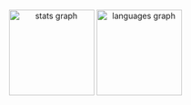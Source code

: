 ###

<div align="center">
  <img src="https://github-readme-stats.vercel.app/api?username=alkoleft&hide_title=true&show_icons=true&include_all_commits=true&count_private=true&disable_animations=false&theme=gruvbox&locale=en&hide_border=false&show=prs_merged&include_all_commits=true" height="150" alt="stats graph"  />
  <img src="https://github-readme-stats.vercel.app/api/top-langs?username=alkoleft&locale=en&hide_title=false&layout=compact&card_width=320&langs_count=5&theme=gruvbox&hide_border=false" height="150" alt="languages graph"  />
</div>

###
